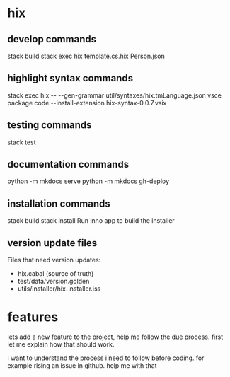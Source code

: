 # hix

## develop commands

stack build
stack exec hix template.cs.hix Person.json

## highlight syntax commands

stack exec hix -- --gen-grammar util/syntaxes/hix.tmLanguage.json
vsce package
code --install-extension hix-syntax-0.0.7.vsix

## testing commands

stack test

## documentation commands

python -m mkdocs serve
python -m mkdocs gh-deploy

## installation commands
stack build
stack install
Run inno app to build the installer

## version update files
Files that need version updates:
- hix.cabal (source of truth)
- test/data/version.golden
- utils/installer/hix-installer.iss

# features
lets add a new feature to the project, help me follow the due process. first let me explain how that should work. 

i want to understand the process i need to follow before coding. for example rising an issue in github. help me with that
